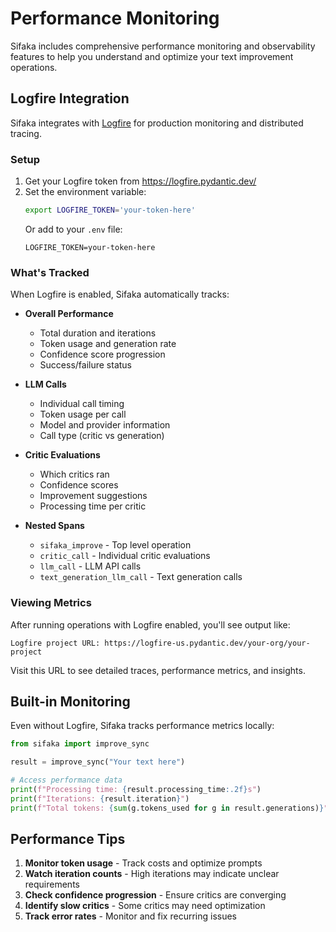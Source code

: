 # Performance Monitoring

Sifaka includes comprehensive performance monitoring and observability features to help you understand and optimize your text improvement operations.

## Logfire Integration

Sifaka integrates with [Logfire](https://logfire.pydantic.dev/) for production monitoring and distributed tracing.

### Setup

1. Get your Logfire token from https://logfire.pydantic.dev/
2. Set the environment variable:
   ```bash
   export LOGFIRE_TOKEN='your-token-here'
   ```
   Or add to your `.env` file:
   ```
   LOGFIRE_TOKEN=your-token-here
   ```

### What's Tracked

When Logfire is enabled, Sifaka automatically tracks:

- **Overall Performance**
  - Total duration and iterations
  - Token usage and generation rate
  - Confidence score progression
  - Success/failure status

- **LLM Calls**
  - Individual call timing
  - Token usage per call
  - Model and provider information
  - Call type (critic vs generation)

- **Critic Evaluations**
  - Which critics ran
  - Confidence scores
  - Improvement suggestions
  - Processing time per critic

- **Nested Spans**
  - `sifaka_improve` - Top level operation
  - `critic_call` - Individual critic evaluations
  - `llm_call` - LLM API calls
  - `text_generation_llm_call` - Text generation calls

### Viewing Metrics

After running operations with Logfire enabled, you'll see output like:
```
Logfire project URL: https://logfire-us.pydantic.dev/your-org/your-project
```

Visit this URL to see detailed traces, performance metrics, and insights.

## Built-in Monitoring

Even without Logfire, Sifaka tracks performance metrics locally:

```python
from sifaka import improve_sync

result = improve_sync("Your text here")

# Access performance data
print(f"Processing time: {result.processing_time:.2f}s")
print(f"Iterations: {result.iteration}")
print(f"Total tokens: {sum(g.tokens_used for g in result.generations)}")
```

## Performance Tips

1. **Monitor token usage** - Track costs and optimize prompts
2. **Watch iteration counts** - High iterations may indicate unclear requirements
3. **Check confidence progression** - Ensure critics are converging
4. **Identify slow critics** - Some critics may need optimization
5. **Track error rates** - Monitor and fix recurring issues
